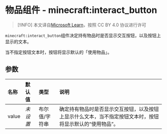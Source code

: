 # 物品组件 - minecraft:interact_button
> [!INFO]
> 本文译自[Microsoft Learn](https://learn.microsoft.com/en-us/minecraft/creator/)，按照 CC BY 4.0 协议进行许可


`minecraft:interact_button`组件决定持有物品时是否显示交互按钮，以及按钮上显示的文本。

当不指定按钮文本时，按钮将显示默认的「使用物品」。

## 参数
| 名称 | 默认值 | 类型 | 说明  |
|:----------|:----------|:----------|:----------|
| value | *未设置* | 布尔值/字符串 | 确定持有物品时是否显示交互按钮，以及按钮上显示什么文本，当不指定按钮文本时，按钮将显示默认的“使用物品”。 |
